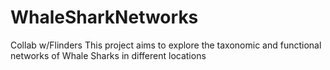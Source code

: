 # WhaleSharkNetworks
Collab w/Flinders
This project aims to explore the taxonomic and functional networks of Whale Sharks in different locations

